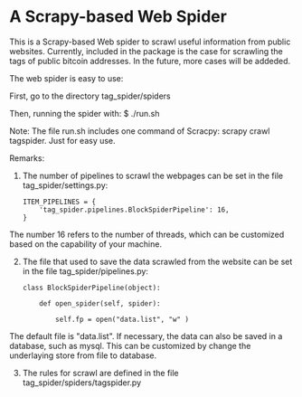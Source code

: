 # A Scrapy-based Web Spider

This is a Scrapy-based Web spider to scrawl useful information from public websites. Currently, included in the package is the case for scrawling the tags of public bitcoin addresses. In the future, more cases will be addeded.

The web spider is easy to use:

First, go to the directory tag_spider/spiders

Then, running the spider with: $ ./run.sh

Note: The file run.sh includes one command of Scracpy: scrapy crawl tagspider. Just for easy use.

Remarks:

1. The number of pipelines to scrawl the webpages can be set in the file tag_spider/settings.py:

       ITEM_PIPELINES = {
           'tag_spider.pipelines.BlockSpiderPipeline': 16,
       }

The number 16 refers to the number of threads, which can be customized based on the capability of your machine.

2. The file that used to save the data scrawled from the website can be set in the file tag_spider/pipelines.py:

       class BlockSpiderPipeline(object):

           def open_spider(self, spider):

               self.fp = open("data.list", "w" )

The default file is "data.list". If necessary, the data can also be saved in a database, such as mysql. This can be customized by change the underlaying store from file to database.

3. The rules for scrawl are defined in the file tag_spider/spiders/tagspider.py

